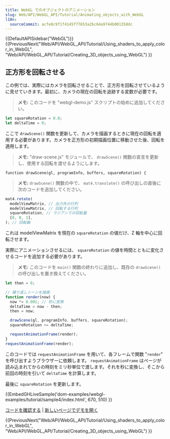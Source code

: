 ```yaml
---
title: WebGL でのオブジェクトのアニメーション
slug: Web/API/WebGL_API/Tutorial/Animating_objects_with_WebGL
l10n:
  sourceCommit: acfe8c9f1f4145f77653a2bc64a9744b001358dc
---
```


{{DefaultAPISidebar("WebGL")}} {{PreviousNext("Web/API/WebGL_API/Tutorial/Using_shaders_to_apply_color_in_WebGL", "Web/API/WebGL_API/Tutorial/Creating_3D_objects_using_WebGL") }}

## 正方形を回転させる

この例では、実際にはカメラを回転させることで、正方形を回転させているように見せていきます。最初に、カメラの現在の回転を追跡する変数が必要です。

> **メモ:** このコードを "webgl-demo.js" スクリプトの始めに追加してください。

```js
let squareRotation = 0.0;
let deltaTime = 0;
```

ここで `drawScene()` 関数を更新して、カメラを描画するときに現在の回転を適用する必要があります。カメラを正方形の初期描画位置に移動させた後、回転を適用します。

> **メモ:** "draw-scene.js" モジュールで、 `drawScene()` 関数の宣言を更新し、使用する回転を渡せるようにします。

```js-nolint
function drawScene(gl, programInfo, buffers, squareRotation) {
```

> **メモ:** `drawScene()` 関数の中で、 `mat4.translate()` の呼び出しの直後に次のコードを追加してください。

```js
mat4.rotate(
  modelViewMatrix, // 出力先の行列
  modelViewMatrix, // 回転する行列
  squareRotation, // ラジアンでの回転量
  [0, 0, 1],
); // 回転軸
```

これは modelViewMatrix を現在の `squareRotation` の値だけ、Z 軸を中心に回転させます。

実際にアニメーションさせるには、 `squareRotation` の値を時間とともに変化させるコードを追加する必要があります。

> **メモ:** このコードを `main()` 関数の終わりに追加し、既存の `drawScene()` の呼び出しを置き換えてください。

```js
let then = 0;

// 繰り返しシーンを描画
function render(now) {
  now *= 0.001; // 秒に変換
  deltaTime = now - then;
  then = now;

  drawScene(gl, programInfo, buffers, squareRotation);
  squareRotation += deltaTime;

  requestAnimationFrame(render);
}
requestAnimationFrame(render);
```

このコードでは `requestAnimationFrame` を用いて、各フレームで関数 "`render`" を呼び出すようブラウザーに依頼します。 `requestAnimationFrame` はページが読み込まれてからの時刻をミリ秒単位で渡します。それを秒に変換し、そこから前回の時刻を引いて `deltaTime` を計算します。

最後に `squareRotation` を更新します。

{{EmbedGHLiveSample('dom-examples/webgl-examples/tutorial/sample4/index.html', 670, 510) }}

[コードを確認する](https://github.com/mdn/dom-examples/tree/main/webgl-examples/tutorial/sample4) | [新しいページでデモを開く](https://mdn.github.io/dom-examples/webgl-examples/tutorial/sample4/)

{{PreviousNext("Web/API/WebGL_API/Tutorial/Using_shaders_to_apply_color_in_WebGL", "Web/API/WebGL_API/Tutorial/Creating_3D_objects_using_WebGL") }}

